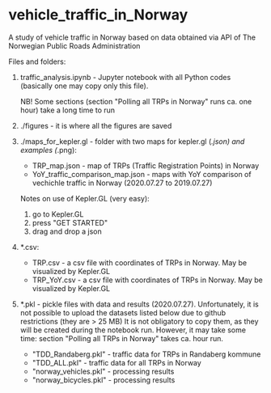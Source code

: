 # vehicle_traffic_in_Norway
A study of vehicle traffic in Norway based on data obtained via API of The Norwegian Public Roads Administration

Files and folders:

1. traffic_analysis.ipynb - Jupyter notebook with all Python codes (basically one may copy only this file). 
   
   NB! Some sections (section "Polling all TRPs in Norway" runs ca. one hour) take a long time to run
   
2. ./figures - it is where all the figures are saved
3. ./maps_for_kepler.gl - folder with two maps for kepler.gl (*.json) and examples (*.png):
    - TRP_map.json - map of TRPs (Traffic Registration Points) in Norway
    - YoY_traffic_comparison_map.json - maps with YoY comparison of vechichle traffic in Norway (2020.07.27 to 2019.07.27)
    
    Notes on use of Kepler.GL (very easy):
    1. go to Kepler.GL
    2. press "GET STARTED"
    3. drag and drop a json

4. *.csv:
    - TRP.csv - a csv file with coordinates of TRPs in Norway. May be visualized by Kepler.GL
    - TRP_YoY.csv - a csv file with coordinates of TRPs in Norway. May be visualized by Kepler.GL

5.   *.pkl - pickle files with data and results (2020.07.27). 
     Unfortunately, it is not possible to upload the datasets listed below due to github restrictions (they are > 25 MB)
     It is not obligatory to copy them, as they will be created during the notebook run.
     However, it may take some time: section "Polling all TRPs in Norway" takes ca. hour run.
      - "TDD_Randaberg.pkl" - traffic data for TRPs in Randaberg kommune
      - "TDD_ALL.pkl" - traffic data for all TRPs in Norway
      - "norway_vehicles.pkl" - processing results
      - "norway_bicycles.pkl" - processing results


